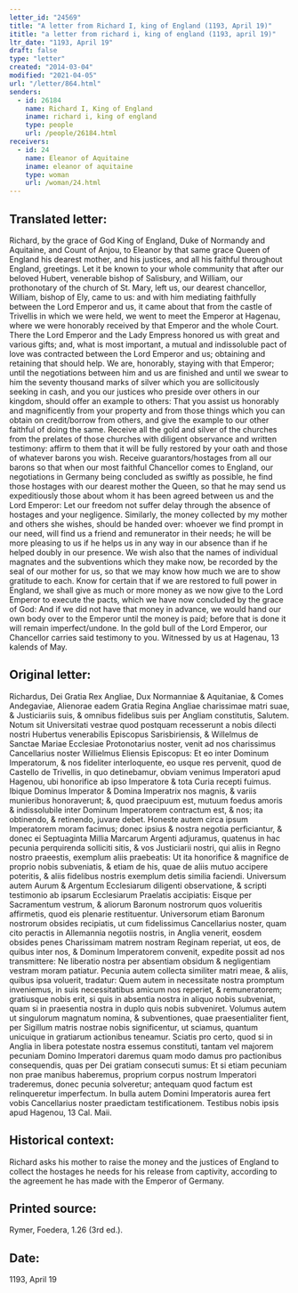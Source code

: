 ```yaml
---
letter_id: "24569"
title: "A letter from Richard I, king of England (1193, April 19)"
ititle: "a letter from richard i, king of england (1193, april 19)"
ltr_date: "1193, April 19"
draft: false
type: "letter"
created: "2014-03-04"
modified: "2021-04-05"
url: "/letter/864.html"
senders:
  - id: 26184
    name: Richard I, King of England
    iname: richard i, king of england
    type: people
    url: /people/26184.html
receivers:
  - id: 24
    name: Eleanor of Aquitaine
    iname: eleanor of aquitaine
    type: woman
    url: /woman/24.html
---
```

<h2> Translated letter:</h2>Richard, by the grace of God King of England, Duke of Normandy and Aquitaine, and Count of Anjou, to Eleanor by that same grace Queen of England his dearest mother, and his justices, and all his faithful throughout England, greetings.  Let it be known to your whole community that after our beloved Hubert, venerable bishop of Salisbury, and William, our prothonotary of the church of St. Mary, left us, our dearest chancellor, William, bishop of Ely, came to us:  and with him mediating faithfully between the Lord Emperor and us, it came about that from the castle of Trivellis in which we were held, we went to meet the Emperor at Hagenau, where we were honorably received by that Emperor and the whole Court.  There the Lord Emperor and the Lady Empress honored us with great and various gifts; and, what is most important, a mutual and indissoluble pact of love was contracted between the Lord Emperor and us; obtaining and retaining that should help.  We are, honorably, staying with that Emperor; until the negotiations between him and us are finished and until we swear to him the seventy thousand marks of silver which you are sollicitously seeking in cash, and you our justices who preside over others in our kingdom, should offer an example to others:  That you assist us honorably and magnificently from your property and from those things which you can obtain on credit/borrow from others, and give the example to our other faithful of doing the same.  Receive all the gold and silver of the churches from the prelates of those churches with diligent observance and written testimony:  affirm to them that it will be fully restored by your oath and those of whatever barons you wish.  Receive guarantors/hostages from all our barons so that when our most faithful Chancellor comes to England, our negotiations in Germany being concluded as swiftly as possible, he find those hostages with our dearest mother the Queen, so that he may send us expeditiously those about whom it has been agreed between us and the Lord Emperor:  Let our freedom not suffer delay through the absence of hostages and your negligence.
Similarly, the money collected by my mother and others she wishes, should be handed over: whoever we find prompt in our need, will find us a friend and remunerator in their needs; he will be more pleasing to us if he helps us in any way in our absence than if he helped doubly in our presence.
We wish also that the names of individual magnates and the subventions which they make now, be recorded by the seal of our mother for us, so that we may know how much we are to show gratitude to each.
Know for certain that if we are restored to full power in England, we shall give as much or more money as we now give to the Lord Emperor to execute the pacts, which we have now concluded by the grace of God:  And if we did not have that money in advance, we would hand our own body over to the Emperor until the money is paid; before that is done it will remain imperfect/undone.  In the gold bull of the Lord Emperor, our Chancellor carries said testimony to you.
Witnessed by us at Hagenau, 13 kalends of May.
<h2 class="mt-4"> Original letter:</h2>Richardus, Dei Gratia Rex Angliae, Dux Normanniae & Aquitaniae, & Comes Andegaviae, Alienorae eadem Gratia Regina Angliae charissimae matri suae, & Justiciariis suis, & omnibus fidelibus suis per Angliam constitutis, Salutem.
Notum sit Universitati vestrae quod postquam recesserunt a nobis dilecti nostri Hubertus venerabilis Episcopus Sarisbiriensis, & Willelmus de Sanctae Mariae Ecclesiae Protonotarius noster, venit ad nos charissimus Cancellarius noster Willielmus Eliensis Episcopus:  Et eo inter Dominum Imperatorum, & nos fideliter interloquente, eo usque res pervenit, quod de Castello de Trivellis, in quo detinebamur, obviam venimus Imperatori apud Hagenou, ubi honorifice ab ipso Imperatore & tota Curia recepti fuimus.  Ibique Dominus Imperator & Domina Imperatrix nos magnis, & variis munieribus honoraverunt; &, quod praecipuum est, mutuum foedus amoris & indissolubile inter Dominum Imperatorem contractum est, & nos; ita obtinendo, & retinendo, juvare debet.  Honeste autem circa ipsum Imperatorem moram facimus; donec ipsius & nostra negotia perficiantur, & donec ei Septuaginta Millia Marcarum Argenti adjuramus, quatenus in hac pecunia perquirenda solliciti sitis, & vos Justiciarii nostri, qui aliis in Regno nostro praeestis, exemplum aliis praebeatis:  Ut ita honorifice & magnifice de proprio nobis subveniatis, & etiam de his, quae de aliis mutuo accipere poteritis, & aliis fidelibus nostris exemplum detis similia faciendi.
Universum autem Aurum & Argentum Ecclesiarum diligenti observatione, & scripti testimonio ab ipsarum Ecclesiarum Praelatis accipiatis:  Eisque per Sacramentum vestrum, & aliorum Baronum nostrorum quos volueritis affirmetis, quod eis plenarie restituentur.
Universorum etiam Baronum nostrorum obsides recipiatis, ut cum fidelissimus Cancellarius noster, quam cito peractis in Allemannia negotiis nostris, in Anglia venerit, eosdem obsides penes Charissimam matrem nostram Reginam reperiat, ut eos, de quibus inter nos, & Dominum Imperatorem convenit, expedite possit ad nos transmittere:  Ne liberatio nostra per absentiam obsidum & negligentiam vestram moram patiatur.
Pecunia autem collecta similiter matri meae, & aliis, quibus ipsa voluerit, tradatur:  Quem autem in necessitate nostra promptum inveniemus, in suis necessitatibus amicum nos reperiet, & remuneratorem; gratiusque nobis erit, si quis in absentia nostra in aliquo nobis subveniat, quam si in praesentia nostra in duplo quis nobis subveniret.
Volumus autem ut singulorum magnatum nomina, & subventiones, quae praesentialiter fient, per Sigillum matris nostrae nobis significentur, ut sciamus, quantum unicuique in gratiarum actionibus teneamur.
Sciatis pro certo, quod si in Anglia in libera potestate nostra essemus constituti, tantam vel majorem pecuniam Domino Imperatori daremus quam modo damus pro pactionibus consequendis, quas per Dei gratiam consecuti sumus:  Et si etiam pecuniam non prae manibus haberemus, proprium corpus nostrum Imperatori traderemus, donec pecunia solveretur; antequam quod factum est relinqueretur imperfectum.
In bulla autem Domini Imperatoris aurea fert vobis Cancellarius noster praedictam testificationem.  Testibus nobis ipsis apud Hagenou, 13 Cal. Maii.
<h2 class="mt-4"> Historical context:</h2>Richard asks his mother to raise the money and the justices of England to collect the hostages he needs for his release from captivity, according to the agreement he has made with the Emperor of Germany.
<h2 class="mt-4"> Printed source:</h2>Rymer, Foedera, 1.26 (3rd ed.).
<h2 class="mt-4"> Date:</h2>1193, April 19